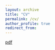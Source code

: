 ```yaml
---
layout: archive
title: "CV"
permalink: /cv/
author_profile: true
redirect_from:
---
```


[pdf](/MevinHooten_ShortCV.pdf)

